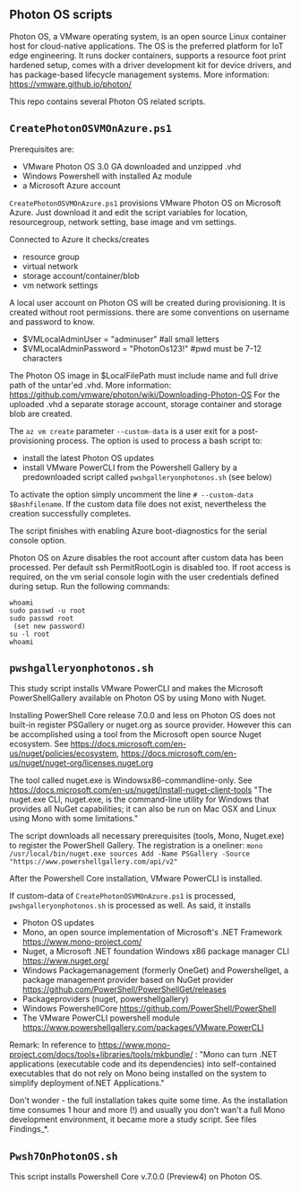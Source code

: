 Photon OS scripts
-
Photon OS, a VMware operating system,  is an open source Linux container host for cloud-native applications. The OS is the preferred platform for IoT edge engineering. It runs docker containers, supports a resource foot print hardened setup, comes with a driver development kit for device drivers, and has package-based lifecycle management systems.
More information: https://vmware.github.io/photon/

This repo contains several Photon OS related scripts.

```CreatePhotonOSVMOnAzure.ps1```
-
Prerequisites are:
- VMware Photon OS 3.0 GA downloaded and unzipped .vhd
- Windows Powershell with installed Az module
- a Microsoft Azure account

```CreatePhotonOSVMOnAzure.ps1``` provisions VMware Photon OS on Microsoft Azure. Just download it and edit the script variables for location, resourcegroup, network setting, base image and vm settings. 

Connected to Azure it checks/creates
- resource group
- virtual network
- storage account/container/blob
- vm network settings

A local user account on Photon OS will be created during provisioning. It is created without root permissions. there are some conventions on username and password to know.
- $VMLocalAdminUser = "adminuser" #all small letters
- $VMLocalAdminPassword = "PhotonOs123!" #pwd must be 7-12 characters

The Photon OS image in $LocalFilePath must include name and full drive path of the untar'ed .vhd.
More information: https://github.com/vmware/photon/wiki/Downloading-Photon-OS
For the uploaded .vhd a separate storage account, storage container and storage blob are created.

The ```az vm create``` parameter ```--custom-data``` is a user exit for a post-provisioning process. The option is used to process a bash script to:
- install the latest Photon OS updates
- install VMware PowerCLI from the Powershell Gallery by a predownloaded script called ```pwshgalleryonphotonos.sh``` (see below)

To activate the option simply uncomment the line ```# --custom-data $Bashfilename```. If the custom data file does not exist, nevertheless the creation successfully completes.

The script finishes with enabling Azure boot-diagnostics for the serial console option.

Photon OS on Azure disables the root account after custom data has been processed. Per default ssh PermitRootLogin is disabled too.
If root access is required, on the vm serial console login with the user credentials defined during setup. Run the following commands:
```
whoami
sudo passwd -u root
sudo passwd root
 (set new password)
su -l root
whoami
```

```pwshgalleryonphotonos.sh```
-
This study script installs VMware PowerCLI and makes the Microsoft PowerShellGallery available on Photon OS by using Mono with Nuget.

Installing PowerShell Core release 7.0.0 and less on Photon OS does not built-in register PSGallery or nuget.org as source provider.
However this can be accomplished using a tool from the Microsoft open source Nuget ecosystem.
See https://docs.microsoft.com/en-us/nuget/policies/ecosystem, https://docs.microsoft.com/en-us/nuget/nuget-org/licenses.nuget.org

The tool called nuget.exe is Windowsx86-commandline-only. See https://docs.microsoft.com/en-us/nuget/install-nuget-client-tools
"The nuget.exe CLI, nuget.exe, is the command-line utility for Windows that provides all NuGet capabilities; it can also be run on Mac OSX and Linux using Mono with some limitations."

The script downloads all necessary prerequisites (tools, Mono, Nuget.exe) to register the PowerShell Gallery. The registration is a oneliner:
```mono /usr/local/bin/nuget.exe sources Add -Name PSGallery -Source "https://www.powershellgallery.com/api/v2"```
 
After the Powershell Core installation, VMware PowerCLI is installed.

If custom-data of ```CreatePhotonOSVMOnAzure.ps1``` is processed, ```pwshgalleryonphotonos.sh``` is processed as well. As said, it installs
- Photon OS updates
- Mono, an open source implementation of Microsoft's .NET Framework https://www.mono-project.com/
- Nuget, a Microsoft .NET foundation Windows x86 package manager CLI https://www.nuget.org/
- Windows Packagemanagement (formerly OneGet) and Powershellget, a package management provider based on NuGet provider https://github.com/PowerShell/PowerShellGet/releases
- Packageproviders (nuget, powershellgallery)
- Windows PowershellCore https://github.com/PowerShell/PowerShell
- The VMware PowerCLI powershell module https://www.powershellgallery.com/packages/VMware.PowerCLI

Remark:
In reference to https://www.mono-project.com/docs/tools+libraries/tools/mkbundle/ : "Mono can turn .NET applications (executable code and its dependencies) into self-contained executables that do not rely on Mono being installed on the system to simplify deployment of.NET Applications."

Don't wonder - the full installation takes quite some time. As the installation time consumes 1 hour and more (!) and usually you don't wan't a full Mono development environment, it became more a study script. See files Findings_*.

```Pwsh7OnPhotonOS.sh```
-
This script installs Powershell Core v.7.0.0 (Preview4) on Photon OS.
